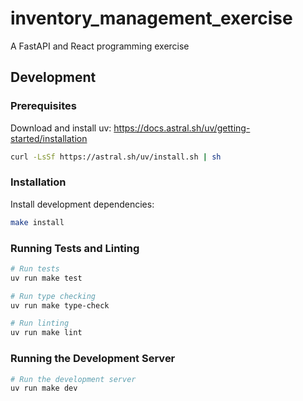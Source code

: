 # inventory_management_exercise

A FastAPI and React programming exercise

## Development

### Prerequisites

Download and install uv: <https://docs.astral.sh/uv/getting-started/installation>

```bash
curl -LsSf https://astral.sh/uv/install.sh | sh
```

### Installation

Install development dependencies:

```bash
make install
```

### Running Tests and Linting

```bash
# Run tests
uv run make test

# Run type checking
uv run make type-check

# Run linting
uv run make lint
```

### Running the Development Server

```bash
# Run the development server
uv run make dev
```
